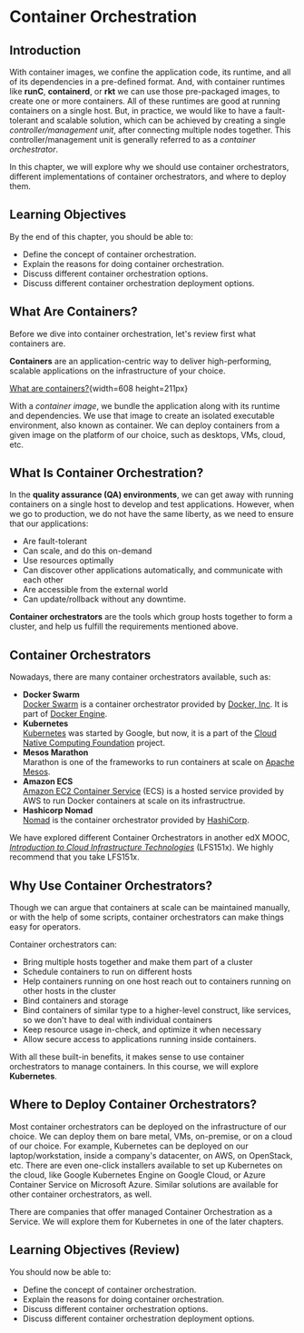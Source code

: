 # Container Orchestration

## Introduction

With container images, we confine the application code, its runtime, and all of its dependencies in a pre-defined format. And, with container runtimes like **runC**, **containerd**, or **rkt** we can use those pre-packaged images, to create one or more containers. All of these runtimes are good at running containers on a single host. But, in practice, we would like to have a fault-tolerant and scalable solution, which can be achieved by creating a single *controller/management unit*, after connecting multiple nodes together. This controller/management unit is generally referred to as a *container orchestrator*.

In this chapter, we will explore why we should use container orchestrators, different implementations of container orchestrators, and where to deploy them.

## Learning Objectives

By the end of this chapter, you should be able to:

- Define the concept of container orchestration.
- Explain the reasons for doing container orchestration.
- Discuss different container orchestration options.
- Discuss different container orchestration deployment options.

## What Are Containers?

Before we dive into container orchestration, let's review first what containers are.

**Containers** are an application-centric way to deliver high-performing, scalable applications on the infrastructure of your choice.

[What are containers?](assets/01-Containers_Updated.png "Containers"){width=608 height=211px}

With a *container image*, we bundle the application along with its runtime and dependencies. We use that image to create an isolated executable environment, also known as container. We can deploy containers from a given image on the platform of our choice, such as desktops, VMs, cloud, etc.

## What Is Container Orchestration?

In the **quality assurance (QA) environments**, we can get away with running containers on a single host to develop and test applications. However, when we go to production, we do not have the same liberty, as we need to ensure that our applications:

- Are fault-tolerant
- Can scale, and do this on-demand
- Use resources optimally
- Can discover other applications automatically, and communicate with each other
- Are accessible from the external world 
- Can update/rollback without any downtime. 

**Container orchestrators** are the tools which group hosts together to form a cluster, and help us fulfill the requirements mentioned above.

## Container Orchestrators

Nowadays, there are many container orchestrators available, such as:

- **Docker Swarm**  
  [Docker Swarm](https://docs.docker.com/engine/swarm/) is a container orchestrator provided by [Docker, Inc](https://www.docker.com/). It is part of [Docker Engine](https://docs.docker.com/engine/).
- **Kubernetes**  
  [Kubernetes](https://kubernetes.io/) was started by Google, but now, it is a part of the [Cloud Native Computing Foundation](https://www.cncf.io/) project.
- **Mesos Marathon**  
  Marathon is one of the frameworks to run containers at scale on [Apache Mesos](http://mesos.apache.org/).
- **Amazon ECS**  
  [Amazon EC2 Container Service](https://aws.amazon.com/ecs/) (ECS) is a hosted service provided by AWS to run Docker containers at scale on its infrastructrue.
- **Hashicorp Nomad**  
  [Nomad](https://www.nomadproject.io/) is the container orchestrator provided by [HashiCorp](https://www.hashicorp.com/).

We have explored different Container Orchestrators in another edX MOOC, _[Introduction to Cloud Infrastructure Technologies](https://www.edx.org/course/introduction-cloud-infrastructure-linuxfoundationx-lfs151-x)_ (LFS151x). We highly recommend that you take LFS151x.

## Why Use Container Orchestrators?

Though we can argue that containers at scale can be maintained manually, or with the help of some scripts, container orchestrators can make things easy for operators.

Container orchestrators can:

- Bring multiple hosts together and make them part of a cluster
- Schedule containers to run on different hosts
- Help containers running on one host reach out to containers running on other hosts in the cluster
- Bind containers and storage
- Bind containers of similar type to a higher-level construct, like services, so we don't have to deal with individual containers
- Keep resource usage in-check, and optimize it when necessary
- Allow secure access to applications running inside containers.

With all these built-in benefits, it makes sense to use container orchestrators to manage containers. In this course, we will explore **Kubernetes**.

## Where to Deploy Container Orchestrators?

Most container orchestrators can be deployed on the infrastructure of our choice. We can deploy them on bare metal, VMs, on-premise, or on a cloud of our choice. For example, Kubernetes can be deployed on our laptop/workstation, inside a company's datacenter, on AWS, on OpenStack, etc. There are even one-click installers available to set up Kubernetes on the cloud, like Google Kubernetes Engine on Google Cloud, or Azure Container Service on Microsoft Azure. Similar solutions are available for other container orchestrators, as well.

There are companies that offer managed Container Orchestration as a Service. We will explore them for Kubernetes in one of the later chapters.

## Learning Objectives (Review)

You should now be able to:

- Define the concept of container orchestration.
- Explain the reasons for doing container orchestration.
- Discuss different container orchestration options.
- Discuss different container orchestration deployment options.
